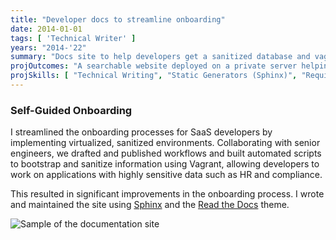```yaml
---
title: "Developer docs to streamline onboarding"
date: 2014-01-01
tags: [ 'Technical Writer' ]
years: "2014-'22"
summary: "Docs site to help developers get a sanitized database and vagrant server running"
projOutcomes: "A searchable website deployed on a private server helping SaaS app developers get up and running with a sanitized database."
projSkills: [ "Technical Writing", "Static Generators (Sphinx)", "Requirements Definition", "Change Management", "Communication", "Process Mapping" ]
---
```


### Self-Guided Onboarding

I streamlined the onboarding processes for SaaS developers by implementing virtualized, sanitized environments. Collaborating with senior engineers, we drafted and published  workflows and built automated scripts to bootstrap and sanitize information using Vagrant, allowing developers to work on applications with highly sensitive data such as HR and compliance. 

This resulted in significant improvements in the onboarding process. I wrote and maintained the site using [Sphinx](https://www.sphinx-doc.org/en/master/) and the [Read the Docs](https://readthedocs.org/) theme. 

![Sample of the documentation site](/docs-website.jpg)